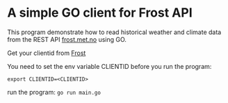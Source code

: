 # A simple GO client for Frost API

This program demonstrate how to read historical weather and climate data from the REST API [frost.met.no](https://frost.met.no/) using GO.

Get your clientid from [Frost](https://frost.met.no/)

You need to set the env variable CLIENTID before you run the program:

`export CLIENTID=<CLIENTID>`


run the program: `go run main.go`
